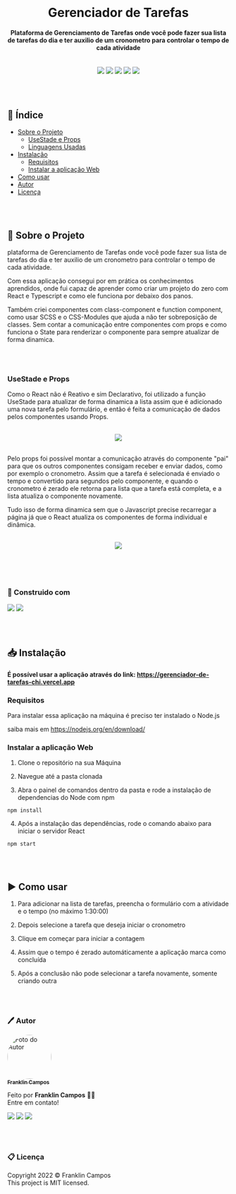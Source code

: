 <br />
<h1 align="center"> Gerenciador de Tarefas </h1>
<h4 align="center">Plataforma de Gerenciamento de Tarefas onde você pode fazer sua lista de tarefas do dia e ter auxilio de um cronometro para controlar o tempo de cada atividade</h4>
<br />

<div id="statusProject" align="center">
<img src="https://img.shields.io/github/license/franklindrw/gerenciador-de-tarefas.svg?style=for-the-badge" />
<img src="https://img.shields.io/github/stars/franklindrw/gerenciador-de-tarefas.svg?style=for-the-badge" />
<img src="https://img.shields.io/github/forks/franklindrw/gerenciador-de-tarefas.svg?style=for-the-badge" />
<img src="https://img.shields.io/github/issues/franklindrw/gerenciador-de-tarefas.svg?style=for-the-badge" />
<img src="http://img.shields.io/static/v1?label=STATUS&message=CONCLUIDO&color=green&style=for-the-badge"/>
</div>

<br /><br />

## 🧭 Índice
* [Sobre o Projeto](#-sobre-o-projeto)
  * [UseStade e Props](#usestade-e-props)
  * [Linguagens Usadas](#-construido-com)
* [Instalação](#-instalação)
  * [Requisitos](#requisitos)
  * [Instalar a aplicação Web](#instalar-a-aplicação-web)
* [Como usar](%EF%B8%8F-como-usar)
* [Autor](#-autor)
* [Licença](#-licença)

<br /><br />

## 🔎 Sobre o Projeto

plataforma de Gerenciamento de Tarefas onde você pode fazer sua lista de tarefas do dia e ter auxilio de um cronometro para controlar o tempo de cada atividade.

Com essa aplicação consegui por em prática os conhecimentos aprendidos, onde fui capaz de aprender como criar um projeto do zero com React e Typescript e como ele funciona por debaixo dos panos.

Também criei componentes com class-component e function component, como usar SCSS e o CSS-Modules que ajuda a não ter sobreposição de classes. Sem contar a comunicação entre componentes com props e como funciona o State para renderizar o componente para sempre atualizar de forma dinamica.

<br /><br />

### UseStade e Props

Como o React não é Reativo e sim Declarativo, foi utilizado a função UseStade para atualizar de forma dinamica a lista assim que é adicionado uma nova tarefa pelo formulário, e então é feita a comunicação de dados pelos componentes usando Props.

<br />
<div align="center" width="600px">
<img src="https://user-images.githubusercontent.com/81038899/159989735-ea53c548-58c0-474a-a05c-aa323e4c8ba0.gif" />
</div>
<br />

Pelo props foi possível montar a comunicação através do componente "pai" para que os outros componentes consigam receber e enviar dados, como por exemplo o cronometro. Assim que a tarefa é selecionada é enviado o tempo e convertido para segundos pelo componente, e quando o cronometro é zerado ele retorna para lista que a tarefa está completa, e a lista atualiza o componente novamente.  

Tudo isso de forma dinamica sem que o Javascript precise recarregar a página já que o React atualiza os componentes de forma individual e dinâmica.

<br />
<div align="center" width="600px">
<img src="https://user-images.githubusercontent.com/81038899/159991101-ed41fd06-0312-4c28-aafa-399c03a7df33.gif" />
</div>
<br />


<br /><br />

### 🔨 Construido com
<div id="statusProject" align="left">
 <img src="https://img.shields.io/badge/React-20232A?style=for-the-badge&logo=react&logoColor=61DAFB" />
 <img src="https://img.shields.io/badge/TypeScript-007ACC?style=for-the-badge&logo=typescript&logoColor=white" />
</div>

<br /><br />

## 📥 Instalação
#### É possível usar a aplicação através do link: https://gerenciador-de-tarefas-chi.vercel.app

### Requisitos
Para instalar essa aplicação na máquina é preciso ter instalado o Node.js

saiba mais em https://nodejs.org/en/download/

### Instalar a aplicação Web
1. Clone o repositório na sua Máquina

2. Navegue até a pasta clonada

3. Abra o painel de comandos dentro da pasta e rode a instalação de dependencias do Node com npm
```
npm install
```

4. Após a instalação das dependências, rode o comando abaixo para iniciar o servidor React
```
npm start
```

<br /><br />


## ▶️ Como usar

 1. Para adicionar na lista de tarefas, preencha o formulário com a atividade e o tempo (no máximo 1:30:00)
 
 2. Depois selecione a tarefa que deseja iniciar o cronometro
 
 3. Clique em começar para iniciar a contagem
 
 4. Assim que o tempo é zerado automáticamente a aplicação marca como concluída
 
 5. Após a conclusão não pode selecionar a tarefa novamente, somente criando outra 

<br /><br />

### 🖊 Autor

<a href="https://github.com/franklindrw">
<img style="border-radius: 50%; width: 100px" src="https://github.com/franklindrw.png" alt="Foto do Autor"/>
<br />
<sub><b>Franklin Campos</b></sub>
</a>
</br>
<p>Feito por <strong>Franklin Campos</strong> 👋🏻 </br>
Entre em contato!</p>

<div>
<a href="https://www.linkedin.com/in/franklindrw" target="_blank"><img src="https://img.shields.io/badge/-LinkedIn-%230077B5?style=for-the-badge&logo=linkedin&logoColor=white" target="_blank"></a>
<a href="mailto:franklindrw@gmail.com"><img src="https://img.shields.io/badge/Gmail-D14836?style=for-the-badge&logo=gmail&logoColor=white" target="_blank"></a>
<a href="https://www.instagram.com/franklindrw" target="_blank"><img src="https://img.shields.io/badge/-Instagram-%23E4405F?style=for-the-badge&logo=instagram&logoColor=white" target="_blank"></a>
</div>

<br /><br />

### 📋 Licença

<p> Copyright 2022 © Franklin Campos </br>
This project is MIT licensed.</p>
